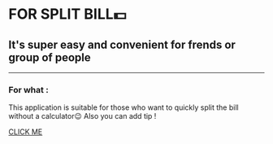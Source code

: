 # FOR SPLIT BILL💵

## It's super easy and convenient for  frends or group of people 

---

### For what :

This application is suitable for those who want to quickly split the bill without a calculator😉
Also you  can add tip !


 <a href="https://daniilshat.ru/" target="_blank">CLICK ME </a> 
